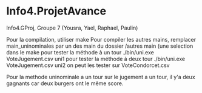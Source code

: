 # Info4.ProjetAvance
Info4.GProj, Groupe 7 (Yousra, Yael, Raphael, Paulin)

Pour la compilation, utiliser make
Pour compiler les autres mains, remplacer main_uninominales par un des main du dossier /autres main (une selection dans le make 
pour tester la méthode à un tour 
./bin/uni.exe VoteJugement.csv uni1
pour tester la méthode à deux tour
./bin/uni.exe VoteJugement.csv uni2
on peut les tester sur VoteCondorcet.csv

Pour la methode uninominale a un tour sur le jugement a un tour, il y'a deux gagnants car deux burgers ont le même score.